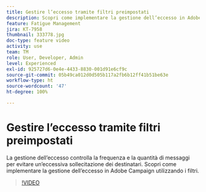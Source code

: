 ```yaml
---
title: Gestire l’eccesso tramite filtri preimpostati
description: Scopri come implementare la gestione dell’eccesso in Adobe Campaign utilizzando i filtri.
feature: Fatigue Management
jira: KT-7958
thumbnail: 333778.jpg
doc-type: feature video
activity: use
team: TM
role: User, Developer, Admin
level: Experienced
exl-id: 925727d6-0e4e-4433-8830-001d91e6cf9c
source-git-commit: 05b49ca012d0d505b117a2fb6b12ff41b51be63e
workflow-type: ht
source-wordcount: '47'
ht-degree: 100%

---
```


# Gestire l’eccesso tramite filtri preimpostati

La gestione dell’eccesso controlla la frequenza e la quantità di messaggi per evitare un’eccessiva sollecitazione dei destinatari.
Scopri come implementare la gestione dell’eccesso in Adobe Campaign utilizzando i filtri.

>[!VIDEO](https://video.tv.adobe.com/v/333778?quality=12&learn=on)
